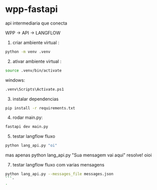 # wpp-fastapi

api intermediaria que conecta 

WPP -> API -> LANGFLOW 

1. criar ambiente virtual : 

```bash
python -m venv .venv
```

2. ativar ambiente virtual :

```bash
source .venv/bin/activate
``` 

windows: 

```bash
.venv\Scripts\Activate.ps1
``` 

3. instalar dependencias

```bash
pip install -r requirements.txt
```

4. rodar main.py: 

```bash
fastapi dev main.py
```

5. testar langflow fluxo 

```bash
python lang_api.py "oi"                                                      
```

mas apenas python lang_api.py "Sua mensagem vai aqui" resolve! oioi


7. testar langflow fluxo com varias mensagens

```bash
python lang_api.py --messages_file messages.json                                                  
```-
.
